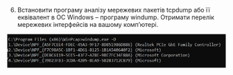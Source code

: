 6. Встановити програму аналізу мережевих пакетів tcpdump або її еквівалент в ОС Windows – програму windump. Отримати перелік мережевих інтерфейсів на вашому комп’ютері.

![Alt text](./images/6.png)
